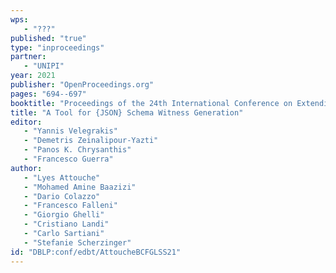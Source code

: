 ```yaml
---
wps: 
   - "???"
published: "true"
type: "inproceedings"
partner: 
   - "UNIPI"
year: 2021
publisher: "OpenProceedings.org"
pages: "694--697"
booktitle: "Proceedings of the 24th International Conference on Extending Database Technology, {EDBT} 2021, Nicosia, Cyprus, March 23 - 26, 2021"
title: "A Tool for {JSON} Schema Witness Generation"
editor: 
   - "Yannis Velegrakis"
   - "Demetris Zeinalipour-Yazti"
   - "Panos K. Chrysanthis"
   - "Francesco Guerra"
author: 
   - "Lyes Attouche"
   - "Mohamed Amine Baazizi"
   - "Dario Colazzo"
   - "Francesco Falleni"
   - "Giorgio Ghelli"
   - "Cristiano Landi"
   - "Carlo Sartiani"
   - "Stefanie Scherzinger"
id: "DBLP:conf/edbt/AttoucheBCFGLSS21"
---
```

